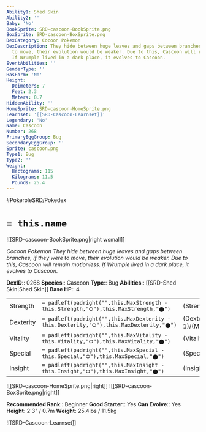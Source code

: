 ```yaml
---
Ability1: Shed Skin
Ability2: ''
Baby: 'No'
BookSprite: SRD-cascoon-BookSprite.png
BoxSprite: SRD-cascoon-BoxSprite.png
DexCategory: Cocoon Pokemon
DexDescription: They hide between huge leaves and gaps between branches, if they were
  to move, their evolution would be weaker. Due to this, Cascoon will remain motionless.
  If Wrumple lived in a dark place, it evolves to Cascoon.
EventAbilities: ''
GenderType: ''
HasForm: 'No'
Height:
  Deimeters: 7
  Feet: 2.3
  Meters: 0.7
HiddenAbility: ''
HomeSprite: SRD-cascoon-HomeSprite.png
Learnset: '[[SRD-Cascoon-Learnset]]'
Legendary: 'No'
Name: Cascoon
Number: 268
PrimaryEggGroup: Bug
SecondaryEggGroup: ''
Sprite: cascoon.png
Type1: Bug
Type2: ''
Weight:
  Hectograms: 115
  Kilograms: 11.5
  Pounds: 25.4
---
```


#PokeroleSRD/Pokedex

# `= this.name`

![[SRD-cascoon-BookSprite.png|right wsmall]]

*Cocoon Pokemon*
*They hide between huge leaves and gaps between branches, if they were to move, their evolution would be weaker. Due to this, Cascoon will remain motionless. If Wrumple lived in a dark place, it evolves to Cascoon.*

**DexID**:: 0268
**Species**:: Cascoon
**Type**:: Bug
**Abilities**:: [[SRD-Shed Skin|Shed Skin]]
**Base HP**:: 4

|           |                                                                                        |                                          |
| --------- | -------------------------------------------------------------------------------------- | ---------------------------------------- |
| Strength  | `= padleft(padright("",this.MaxStrength - this.Strength,"⭘"),this.MaxStrength,"⬤")`    | (Strength::2)/(MaxStrength::4)   |
| Dexterity | `= padleft(padright("",this.MaxDexterity - this.Dexterity,"⭘"),this.MaxDexterity,"⬤")` | (Dexterity:: 1)/(MaxDexterity::2) |
| Vitality  | `= padleft(padright("",this.MaxVitality - this.Vitality,"⭘"),this.MaxVitality,"⬤")`    | (Vitality::2)/(MaxVitality::4)   |
| Special   | `= padleft(padright("",this.MaxSpecial - this.Special,"⭘"),this.MaxSpecial,"⬤")`       | (Special::1)/(MaxSpecial::3)     |
| Insight   | `= padleft(padright("",this.MaxInsight - this.Insight,"⭘"),this.MaxInsight,"⬤")`       | (Insight::1)/(MaxInsight::3)     |

![[SRD-cascoon-HomeSprite.png|right]]
![[SRD-cascoon-BoxSprite.png|right]]

**Recommended Rank**:: Beginner
**Good Starter**:: Yes
**Can Evolve**:: Yes
**Height**: 2'3" / 0.7m
**Weight**: 25.4lbs / 11.5kg

![[SRD-Cascoon-Learnset]]
